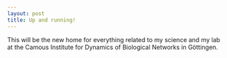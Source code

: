 ```yaml
---
layout: post
title: Up and running!
---
```

This will be the new home for everything related to my science and my lab at the Camous Institute for Dynamics of Biological Networks in Göttingen.
